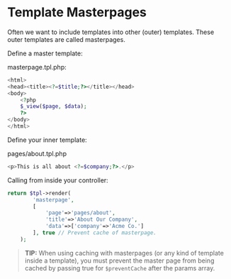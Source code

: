 # Template Masterpages

Often we want to include templates into other (outer) templates. These outer templates are called masterpages.

Define a master template:

masterpage.tpl.php:
```php
<html>
<head><title><?=$title;?></title></head>
<body>
    <?php
    $_view($page, $data);
    ?>
</body>
</html>
```

Define your inner template:

pages/about.tpl.php
```php
<p>This is all about <?=$company;?>.</p>
```

Calling from inside your controller:
```php
return $tpl->render(
        'masterpage',
        [
            'page'=>'pages/about',
            'title'=>'About Our Company',
            'data'=>['company'=>'Acme Co.']
        ], true // Prevent cache of masterpage.
    );
```

> **TIP:** When using caching with masterpages (or any kind of template inside a template), you must prevent the master page from being cached by passing true for `$preventCache` after the params array.
